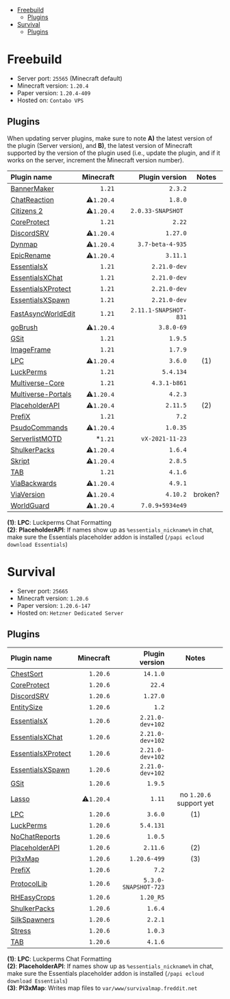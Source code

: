 - [Freebuild](#freebuild)
  - [Plugins](#plugins)
- [Survival](#survival)
  - [Plugins](#plugins-1)

# Freebuild

- Server port: `25565` (Minecraft default)
- Minecraft version: `1.20.4`
- Paper version: `1.20.4-409`
- Hosted on: `Contabo VPS`

## Plugins

When updating server plugins, make sure to note **A)** the latest version of the plugin (Server version), and **B)**, the latest version of Minecraft supported by the version of the plugin used (i.e., update the plugin, and if it works on the server, increment the Minecraft version number).

| Plugin name                                                              |  Minecraft |        Plugin version |  Notes  |
|:------------------------------------------------------------------------ | ----------:| ---------------------:|:-------:|
| [BannerMaker](https://www.spigotmc.org/resources/4380/)                  |     `1.21` |               `2.3.2` |         |
| [ChatReaction](https://www.spigotmc.org/resources/3748/)                 | ⚠️`1.20.4` |               `1.8.0` |         |
| [Citizens 2](https://ci.citizensnpcs.co/job/citizens2/)                  | ⚠️`1.20.4` |    `2.0.33-SNAPSHOT ` |         |
| [CoreProtect](https://www.spigotmc.org/resources/8631/)                  |     `1.21` |                `2.22` |         |
| [DiscordSRV](https://www.spigotmc.org/resources/18494/)                  | ⚠️`1.20.4` |              `1.27.0` |         |
| [Dynmap](https://www.spigotmc.org/resources/274/)                        | ⚠️`1.20.4` |      `3.7-beta-4-935` |         |
| [EpicRename](https://www.spigotmc.org/resources/4341/)                   | ⚠️`1.20.4` |              `3.11.1` |         |
| [EssentialsX](https://www.spigotmc.org/resources/9089/)                  |     `1.21` |          `2.21.0-dev` |         |
| [EssentialsXChat](https://www.spigotmc.org/resources/9089/)              |     `1.21` |          `2.21.0-dev` |         |
| [EssentialsXProtect](https://www.spigotmc.org/resources/9089/)           |     `1.21` |          `2.21.0-dev` |         |
| [EssentialsXSpawn](https://www.spigotmc.org/resources/9089/)             |     `1.21` |          `2.21.0-dev` |         |
| [FastAsyncWorldEdit](https://www.spigotmc.org/resources/13932/)          |     `1.21` | `2.11.1-SNAPSHOT-831` |         |
| [goBrush](https://www.spigotmc.org/resources/23118/)                     | ⚠️`1.20.4` |            `3.8.0-69` |         |
| [GSit](https://www.spigotmc.org/resources/62325/)                        |     `1.21` |               `1.9.5` |         |
| [ImageFrame](https://www.spigotmc.org/resources/106031/)                 |     `1.21` |               `1.7.9` |         |
| [LPC](https://www.spigotmc.org/resources/68965/)                         | ⚠️`1.20.4` |               `3.6.0` |   (1)   |
| [LuckPerms](https://www.spigotmc.org/resources/28140/)                   |     `1.21` |             `5.4.134` |         |
| [Multiverse-Core](https://dev.bukkit.org/projects/multiverse-core)       |     `1.21` |          `4.3.1-b861` |         |
| [Multiverse-Portals](https://dev.bukkit.org/projects/multiverse-portals) | ⚠️`1.20.4` |               `4.2.3` |         |
| [PlaceholderAPI](https://www.spigotmc.org/resources/6245/)               | ⚠️`1.20.4` |              `2.11.5` |   (2)   |
| [PrefiX](https://www.spigotmc.org/resources/70359/)                      |     `1.21` |                 `7.2` |         |        
| [PsudoCommands](https://www.spigotmc.org/resources/83535/)               | ⚠️`1.20.4` |              `1.0.35` |         |
| [ServerlistMOTD](https://dev.bukkit.org/projects/serverlistmotd)         |    *`1.21` |       `vX-2021-11-23` |         |
| [ShulkerPacks](https://www.spigotmc.org/resources/67466/)                | ⚠️`1.20.4` |               `1.6.4` |         |
| [Skript](https://www.spigotmc.org/resources/skript.114544/)              | ⚠️`1.20.4` |               `2.8.5` |         |
| [TAB](https://www.spigotmc.org/resources/57806/)                         |     `1.21` |               `4.1.6` |         |
| [ViaBackwards](https://www.spigotmc.org/resources/27448/)                | ⚠️`1.20.4` |               `4.9.1` |         |
| [ViaVersion](https://www.spigotmc.org/resources/19254/)                  | ⚠️`1.20.4` |              `4.10.2` | broken? |
| [WorldGuard](https://enginehub.org/worldguard)                           | ⚠️`1.20.4` |       `7.0.9+5934e49` |         |

**(1)**: **LPC**: Luckperms Chat Formatting  
**(2)**: **PlaceholderAPI**: If names show up as `%essentials_nickname%` in chat, make sure the Essentials placeholder addon is installed (`/papi ecloud download Essentials`)

# Survival

- Server port: `25665`
- Minecraft version: `1.20.6`
- Paper version: `1.20.6-147`
- Hosted on: `Hetzner Dedicated Server`

## Plugins

| Plugin name                                                    |  Minecraft |       Plugin version |          Notes          |
|:-------------------------------------------------------------- | ----------:| --------------------:|:-----------------------:|
| [ChestSort](https://www.spigotmc.org/resources/59773/)         |   `1.20.6` |             `14.1.0` |                         |
| [CoreProtect](https://www.spigotmc.org/resources/8631/)        |   `1.20.6` |               `22.4` |                         |
| [DiscordSRV](https://www.spigotmc.org/resources/18494/)        |   `1.20.6` |             `1.27.0` |                         |
| [EntitySize](https://www.spigotmc.org/resources/16497/)        |   `1.20.6` |                `1.2` |                         |
| [EssentialsX](https://www.spigotmc.org/resources/9089/)        |   `1.20.6` |     `2.21.0-dev+102` |                         |
| [EssentialsXChat](https://www.spigotmc.org/resources/9089/)    |   `1.20.6` |     `2.21.0-dev+102` |                         |
| [EssentialsXProtect](https://www.spigotmc.org/resources/9089/) |   `1.20.6` |     `2.21.0-dev+102` |                         |
| [EssentialsXSpawn](https://www.spigotmc.org/resources/9089/)   |   `1.20.6` |     `2.21.0-dev+102` |                         |
| [GSit](https://www.spigotmc.org/resources/62325/)              |   `1.20.6` |              `1.9.5` |                         |
| [Lasso](https://www.spigotmc.org/resources/54815/)             | ⚠️`1.20.4` |               `1.11` | no `1.20.6` support yet |
| [LPC](https://www.spigotmc.org/resources/68965/)               |   `1.20.6` |              `3.6.0` |           (1)           |
| [LuckPerms](https://www.spigotmc.org/resources/28140/)         |   `1.20.6` |            `5.4.131` |                         |
| [NoChatReports](https://www.spigotmc.org/resources/102931/)    |   `1.20.6` |              `1.0.5` |                         |
| [PlaceholderAPI](https://www.spigotmc.org/resources/6245/)     |   `1.20.6` |             `2.11.6` |           (2)           |
| [Pl3xMap](https://modrinth.com/plugin/pl3xmap)                 |   `1.20.6` |         `1.20.6-499` |           (3)           |
| [PrefiX](https://www.spigotmc.org/resources/70359/)            |   `1.20.6` |                `7.2` |                         |
| [ProtocolLib](https://www.spigotmc.org/resources/1997/)        |   `1.20.6` | `5.3.0-SNAPSHOT-723` |                         |
| [RHEasyCrops](https://www.spigotmc.org/resources/86956/)       |   `1.20.6` |            `1.20_R5` |                         |
| [ShulkerPacks](https://www.spigotmc.org/resources/67466/)      |   `1.20.6` |              `1.6.4` |                         |
| [SilkSpawners](https://www.spigotmc.org/resources/60063/)      |   `1.20.6` |              `2.2.1` |                         |
| [Stress](https://www.spigotmc.org/resources/79374/)            |   `1.20.6` |              `1.0.3` |                         |
| [TAB](https://www.spigotmc.org/resources/57806/)               |   `1.20.6` |              `4.1.6` |                         |

**(1)**: **LPC**: Luckperms Chat Formatting  
**(2)**: **PlaceholderAPI**: If names show up as `%essentials_nickname%` in chat, make sure the Essentials placeholder addon is installed (`/papi ecloud download Essentials`)  
**(3)**: **Pl3xMap**: Writes map files to `var/www/survivalmap.freddit.net`
